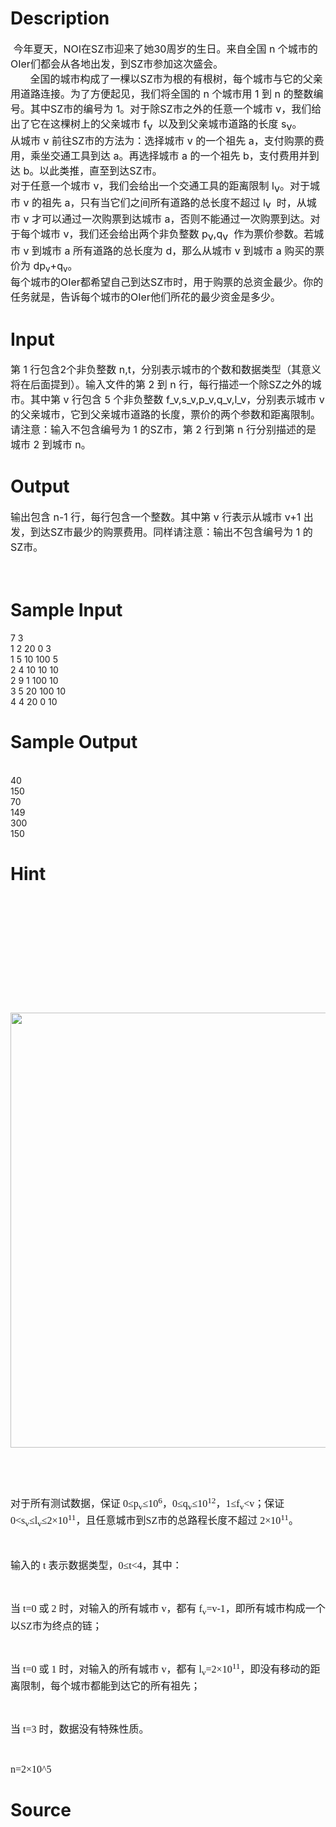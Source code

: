 
# Description

<div class="content"><div><span style="font-size: 16px"> 今年夏天，NOI在SZ市迎来了她30周岁的生日。来自全国 n 个城市的OIer们都会从各地出发，到SZ市参加这次盛会。</span></div>
<div><span style="font-size: 16px">       全国的城市构成了一棵以SZ市为根的有根树，每个城市与它的父亲用道路连接。为了方便起见，我们将全国的</span><span style="font-size: 16px"> </span><span style="font-size: 16px">n</span><span style="font-size: 16px"> </span><span style="font-size: 16px">个城市用 1 到 n 的整数编号。其中SZ市的编号为 1。对于除SZ市之外的任意一个城市 </span><span style="font-size: 16px">v</span><span style="font-size: 16px">，我们给出了它在这棵树上的父亲城市 f</span><sub><span style="font-size: 16px">v</span></sub><span style="font-size: 16px">  以及到父亲城市道路的长度 s</span><sub><span style="font-size: 16px">v</span></sub><span style="font-size: 16px">。</span></div>
<div><span style="font-size: 16px">从城市 v 前往SZ市的方法为：选择城市 v 的一个祖先 a，支付购票的费用，乘坐交通工具到达 a。再选择城市 a 的一个祖先 b，支付费用并到达 b。以此类推，直至到达SZ市。</span></div>
<div><span style="font-size: 16px">对于任意一个城市 v，我们会给出一个交通工具的距离限制 l</span><sub><span style="font-size: 16px">v</span></sub><span style="font-size: 16px">。对于城市 v 的祖先 a，只有当它们之间所有道路的总长度不超过 l</span><sub><span style="font-size: 16px">v</span></sub><span style="font-size: 16px">  时，从城市 v 才可以通过一次购票到达城市 a，否则不能通过一次购票到达。对于每个城市 v，我们还会给出两个非负整数 p</span><sub><span style="font-size: 16px">v</span></sub><span style="font-size: 16px">,q</span><sub><span style="font-size: 16px">v</span></sub><span style="font-size: 16px">  作为票价参数。若城市 v 到城市 a 所有道路的总长度为 d，那么从城市 v 到城市 a 购买的票价为 dp<sub>v</sub>+q<sub>v</sub>。</span></div>
<div><span style="font-size: 16px">每个城市的OIer都希望自己到达SZ市时，用于购票的总资金最少。你的任务就是，告诉每个城市的OIer他们所花的最少资金是多少。</span></div>
<div></div></div>

# Input

<div class="content"><p><span style="font-size: medium">第 1 行包含2个非负整数 n,t，分别表示城市的个数和数据类型（其意义将在后面提到）。输入文件的第 2 到 n 行，每行描述一个除SZ之外的城市。其中第 v 行包含 5 个非负整数 f_v,s_v,p_v,q_v,l_v，分别表示城市 v 的父亲城市，它到父亲城市道路的长度，票价的两个参数和距离限制。请注意：输入不包含编号为 1 的SZ市，第 2 行到第 n 行分别描述的是城市 2 到城市 n。 </span></p></div>

# Output

<div class="content"><p><span style="font-size: medium">输出包含 n-1 行，每行包含一个整数。其中第 v 行表示从城市 v+1 出发，到达SZ市最少的购票费用。同样请注意：输出不包含编号为 1 的SZ市。 </span></p>
<p class="MsoNormal"><span style="font-size: medium"><span lang="EN-US"> </span></span></p></div>

# Sample Input

<div class="content"><span class="sampledata">7 3<br/>
1 2 20 0 3<br/>
1 5 10 100 5<br/>
2 4 10 10 10<br/>
2 9 1 100 10<br/>
3 5 20 100 10<br/>
4 4 20 0 10<br/>
</span></div>

# Sample Output

<div class="content"><span class="sampledata"> <br/>
40<br/>
150<br/>
70<br/>
149<br/>
300<br/>
150 </span></div>

# Hint

<div class="content"><p></p><p><br/>
</p><p></p><br/>
<p> </p><br/>
<p></p><br/>
<p></p><br/>
<p class="NOI"><span style="font-family: 黑体"><span style="font-size: 16px; font-family: SimSun"><img height="696" alt="" width="732" src="source/bzoj/3672/img/aHR0cHM6Ly9seWRzeS5jb20vSnVkZ2VPbmxpbmUvdXBsb2FkLzIwMTQwNy8xMSg2KS5qcGc=.jpg"/></span></span></p><br/>
<p class="NOI"></p><br/>
<p class="NOI"><span style="font-family: 黑体"><span style="font-size: 16px; font-family: SimSun">对于所有测试数据，保证 0≤p<sub>v</sub>≤10<sup>6</sup>，0≤q<sub>v</sub>≤10<sup>12</sup>，1≤f<sub>v</sub>&lt;v；保证 0&lt;s<sub>v</sub>≤l<sub>v</sub>≤2×10<sup>11</sup>，且任意城市到SZ市的总路程长度不超过 2×10<sup>11</sup>。</span></span></p><br/>
<p class="NOI"><span style="font-family: 黑体"><span style="font-size: 16px; font-family: SimSun">输入的 t 表示数据类型，0≤t&lt;4，其中：</span></span></p><br/>
<p class="NOI"><span style="font-family: 黑体"><span style="font-size: 16px; font-family: SimSun">当 t=0 或 2 时，对输入的所有城市 v，都有 f<sub>v</sub>=v-1，即所有城市构成一个以SZ市为终点的链；</span></span></p><br/>
<p class="NOI"><span style="font-family: 黑体"><span style="font-size: 16px; font-family: SimSun">当 t=0 或 1 时，对输入的所有城市 v，都有 l<sub>v</sub>=2×10<sup>11</sup>，即没有移动的距离限制，每个城市都能到达它的所有祖先；</span></span></p><br/>
<p class="NOI"><span style="font-family: 黑体"><span style="font-size: 16px; font-family: SimSun">当 t=3 时，数据没有特殊性质。</span></span></p><br/>
<p class="NOI"><span style="font-family: 黑体"><span style="font-size: 16px; font-family: SimSun">n=2×10^5</span></span></p><p></p></div>

# Source

<div class="content"><p><a href="problemset.php?search="></a></p></div>

